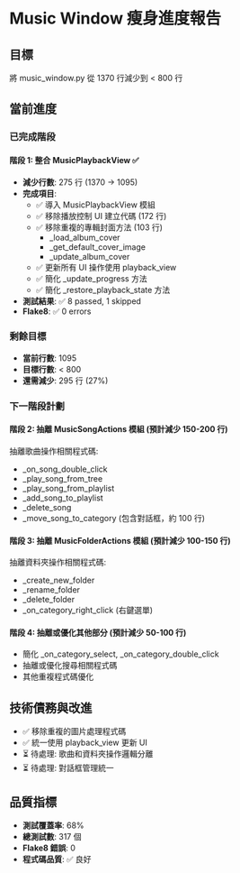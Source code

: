 # Music Window 瘦身進度報告

## 目標
將 music_window.py 從 1370 行減少到 < 800 行

## 當前進度

### 已完成階段

#### 階段 1: 整合 MusicPlaybackView ✅
- **減少行數**: 275 行 (1370 → 1095)
- **完成項目**:
  - ✅ 導入 MusicPlaybackView 模組
  - ✅ 移除播放控制 UI 建立代碼 (172 行)
  - ✅ 移除重複的專輯封面方法 (103 行)
    - _load_album_cover
    - _get_default_cover_image
    - _update_album_cover
  - ✅ 更新所有 UI 操作使用 playback_view
  - ✅ 簡化 _update_progress 方法
  - ✅ 簡化 _restore_playback_state 方法
- **測試結果**: ✅ 8 passed, 1 skipped
- **Flake8**: ✅ 0 errors

### 剩餘目標
- **當前行數**: 1095
- **目標行數**: < 800
- **還需減少**: 295 行 (27%)

### 下一階段計劃

#### 階段 2: 抽離 MusicSongActions 模組 (預計減少 150-200 行)
抽離歌曲操作相關程式碼:
- _on_song_double_click
- _play_song_from_tree
- _play_song_from_playlist
- _add_song_to_playlist
- _delete_song
- _move_song_to_category (包含對話框，約 100 行)

#### 階段 3: 抽離 MusicFolderActions 模組 (預計減少 100-150 行)
抽離資料夾操作相關程式碼:
- _create_new_folder
- _rename_folder
- _delete_folder
- _on_category_right_click (右鍵選單)

#### 階段 4: 抽離或優化其他部分 (預計減少 50-100 行)
- 簡化 _on_category_select, _on_category_double_click
- 抽離或優化搜尋相關程式碼
- 其他重複程式碼優化

## 技術債務與改進
- ✅ 移除重複的圖片處理程式碼
- ✅ 統一使用 playback_view 更新 UI
- ⏳ 待處理: 歌曲和資料夾操作邏輯分離
- ⏳ 待處理: 對話框管理統一

## 品質指標
- **測試覆蓋率**: 68%
- **總測試數**: 317 個
- **Flake8 錯誤**: 0
- **程式碼品質**: ✅ 良好
